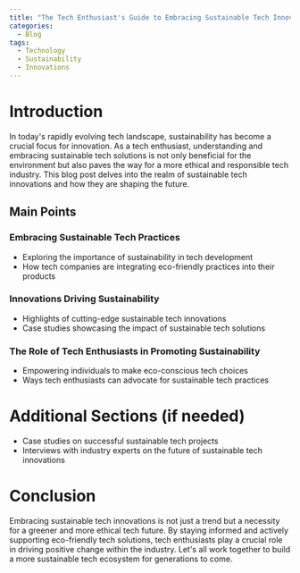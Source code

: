 ```yaml
---
title: "The Tech Enthusiast's Guide to Embracing Sustainable Tech Innovations"
categories:
  - Blog
tags:
  - Technology
  - Sustainability
  - Innovations
---
```


# Introduction
In today's rapidly evolving tech landscape, sustainability has become a crucial focus for innovation. As a tech enthusiast, understanding and embracing sustainable tech solutions is not only beneficial for the environment but also paves the way for a more ethical and responsible tech industry. This blog post delves into the realm of sustainable tech innovations and how they are shaping the future.

## Main Points
### Embracing Sustainable Tech Practices
- Exploring the importance of sustainability in tech development
- How tech companies are integrating eco-friendly practices into their products

### Innovations Driving Sustainability
- Highlights of cutting-edge sustainable tech innovations
- Case studies showcasing the impact of sustainable tech solutions

### The Role of Tech Enthusiasts in Promoting Sustainability
- Empowering individuals to make eco-conscious tech choices
- Ways tech enthusiasts can advocate for sustainable tech practices

# Additional Sections (if needed)
- Case studies on successful sustainable tech projects
- Interviews with industry experts on the future of sustainable tech innovations

# Conclusion
Embracing sustainable tech innovations is not just a trend but a necessity for a greener and more ethical tech future. By staying informed and actively supporting eco-friendly tech solutions, tech enthusiasts play a crucial role in driving positive change within the industry. Let's all work together to build a more sustainable tech ecosystem for generations to come.
